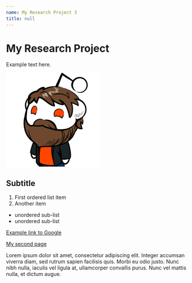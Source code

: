 ```yaml
---
name: My Research Project 3
title: null
---
```


# My Research Project

Example text here.

<img src="images/myheadshot.png?raw=true"/>


## Subtitle

1. First ordered list item
2. Another item

- unordered sub-list
- unordered sub-list

[Example link to Google](https://www.google.com)

[My second page](https://mmshx.github.io/second)

Lorem ipsum dolor sit amet, consectetur adipiscing elit. Integer accumsan viverra diam, sed rutrum sapien facilisis quis. Morbi eu odio justo. Nunc nibh nulla, iaculis vel ligula at, ullamcorper convallis purus. Nunc vel mattis nulla, et dictum augue.
